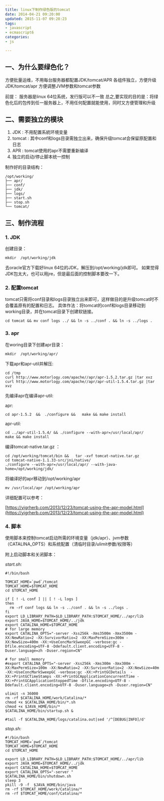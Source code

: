 ```yaml
---
title: linux下制作绿色版的tomcat
date: 2014-04-21 09:20:00
updated: 2015-11-07 09:28:23
tags: 
- javascript
- ecmascript6
categories: 
- js

---
```

## 一、为什么要绿色化？

方便批量运维，不用每台服务器都配置JDK/tomcat/APR
各组件独立，方便升级JDK/tomcat/apr
方便调整JVM参数和tomcat参数

前提：
服务器是linux 64位系统，发行版可以不一致
总之,要实现的目的是：将绿色化后的包传到任一服务器上，不用任何配置就能使用，同时又方便管理和升级

## 二、需要独立的模块

1. JDK : 不用配置系統环境变量
2. tomcat : 其中conf和logs目录需独立出来，确保升级tomcat会保留原配置和日志
3. APR : tomcat使用的apr不需要重新编译
4. 独立的启动/停止脚本统一控制


<!--more-->


制作好的目录结构：

    /opt/working/
    ├── apr/
    ├── conf/
    ├── jdk/
    ├── logs/
    ├── start.sh
    ├── stop.sh
    └── tomcat/

## 三、制作流程

### 1. JDK

创建目录：

    mkdir  /opt/working/jdk

去oracle官方下载好linux 64位的JDK，解压到/opt/working/jdk即可。
如果觉得JDK包太大，也可以用jre，但是最后面的控制脚本要改一下。

### 2. 配置tomcat

tomcat只需将conf目录和logs目录独立出来即可，这样做目的是升级tomcat时不会覆盖原有的配置和日志。
具体作法：将tomcat的conf和logs目录移动到working目录，并在tomcat目录下创建软链接。

    cd tomcat && mv conf logs ../ && ln -s ../conf . && ln -s ../logs .

### 3. apr

在woring目录下创建apr目录：

    mkdir  /opt/working/apr/ 

下载apr和apr-util并解压:

    cd /tmp
    curl http://www.motorlogy.com/apache//apr/apr-1.5.2.tar.gz |tar xvz
    curl http://www.motorlogy.com/apache//apr/apr-util-1.5.4.tar.gz |tar xvz

先编译apr在编译apr-util:

apr:

    cd apr-1.5.2  &&  ./configure &&   make && make install

apr-util:

    cd ../apr-util-1.5.4/ && ./configure --with-apr=/usr/local/apr/
    make && make install

编译tomcat-native.tar.gz ：

    cd /opt/working/tomcat/bin &&   tar -xvf tomcat-native.tar.gz 
    cd tomcat-native-1.1.33-src/jni/native/
    ./configure --with-apr=/usr/local/apr/ --with-java-home=/opt/working/jdk/

将编译好的apr移动到/opt/working/apr

    mv /usr/local/apr /opt/working/apr

详细配置可以参考：

[https://yigrherb.com/2013/12/23/tomcat-using-the-apr-model.html](https://yigrherb.com/2013/12/23/tomcat-using-the-apr-model.html)

### 4. 脚本

使用脚本来控制tomcat启动所需的环境变量（jdk/apr）、jvm参数（CATALINA_OPTS）和系统配置（清临时目录/ulimit参数/权限等）

附上启动脚本和关闭脚本：

*start.sh:*

    #!/bin/bash
    
    TOMCAT_HOME=`pwd`/tomcat
    TOMCAT_HOME=$TOMCAT_HOME
    cd $TOMCAT_HOME
    
    if [ ! -L conf ] || [ ! -L logs ]
    then
      rm -rf conf logs && ln -s ../conf . && ln -s ../logs .
    fi
    export LD_LIBRARY_PATH=$LD_LIBRARY_PATH:$TOMCAT_HOME/../apr/lib
    export JAVA_HOME=$TOMCAT_HOME/../jdk
    export CATALINA_HOME=$TOMCAT_HOME
    # for large memory
    export CATALINA_OPTS="-server -Xss256k -Xms3500m -Xmx3500m -XX:NewRatio=2 -XX:SurvivorRatio=2 -XX:MaxPermSize=300m -XX:NewSize=400m -XX:+UseConcMarkSweepGC -verbose:gc -Dfile.encoding=UTF-8 -Ddefault.client.encoding=UTF-8 -Duser.language=zh -Duser.region=CN"
    
    # for small memory
    #export CATALINA_OPTS="-server -Xss256k -Xms300m -Xmx300m -XX:MaxPermSize=100m -XX:NewRatio=2 -XX:SurvivorRatio=2 -XX:NewSize=40m -XX:+UseConcMarkSweepGC -verbose:gc -XX:+PrintGCDetails  -XX:+PrintGCTimeStamps -XX:+PrintGCApplicationConcurrentTime -XX:+PrintGCApplicationStoppedTime -Dfile.encoding=UTF-8 -Ddefault.client.encoding=UTF-8 -Duser.language=zh -Duser.region=CN"
    
    ulimit -n 36000
    rm -rf $CATALINA_HOME/work/Catalina/*
    chmod +x $CATALINA_HOME/bin/*.sh
    chmod +x $JAVA_HOME/bin/*
    $CATALINA_HOME/bin/startup.sh &
    
    #tail -f $CATALINA_HOME/logs/catalina.out|sed '/^[DEBUG|INFO]/d'

*stop.sh:*

    #!/bin/bash
    TOMCAT_HOME=`pwd`/tomcat
    TOMCAT_HOME=$TOMCAT_HOME
    cd $TOMCAT_HOME
    
    export LD_LIBRARY_PATH=$LD_LIBRARY_PATH:$TOMCAT_HOME/../apr/lib
    export JAVA_HOME=$TOMCAT_HOME/../jdk
    export CATALINA_HOME=$TOMCAT_HOME
    export CATALINA_OPTS="-server "
    $CATALINA_HOME/bin/shutdown.sh
    sleep 3
    pkill -9 -f  $JAVA_HOME/bin/java
    rm -rf $TOMCAT_HOME/work/Catalina/*
    rm -rf $TOMCAT_HOME/conf/Catalina/*



